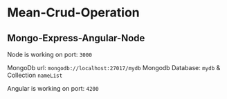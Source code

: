 # Mean-Crud-Operation

## Mongo-Express-Angular-Node

Node is working on port: `3000`

MongoDb url: `mongodb://localhost:27017/mydb`
Mongodb Database: `mydb` & Collection `nameList`

Angular is working on port: `4200`
